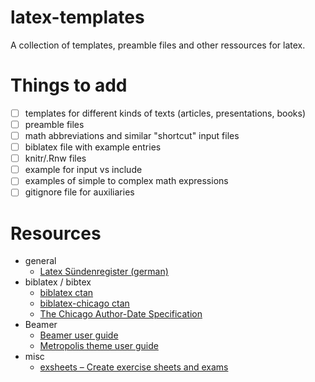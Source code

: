# latex-templates
A collection of templates, preamble files and other ressources for latex.

# Things to add

- [ ] templates for different kinds of texts (articles, presentations, books)
- [ ] preamble files 
- [ ] math abbreviations and similar "shortcut" input files
- [ ] biblatex file with example entries
- [ ] knitr/.Rnw files
- [ ] example for input vs include
- [ ] examples of simple to complex math expressions
- [ ] gitignore file for auxiliaries

# Resources
- general
    - [Latex Sündenregister (german)](http://mirrors.ctan.org/info/l2tabu/german/l2tabu.pdf)
- biblatex / bibtex
    - [biblatex ctan](https://ctan.org/pkg/biblatex)
    - [biblatex-chicago ctan](https://ctan.org/pkg/biblatex-chicago)
    - [The Chicago Author-Date Specification](ftp://ftp.dante.de/tex-archive/macros/latex/exptl/biblatex-contrib/biblatex-chicago-notes-df/doc/examples/cms-dates-intro.pdf)
- Beamer
    - [Beamer user guide](http://mirrors.ctan.org/macros/latex/contrib/beamer/doc/beameruserguide.pdf)
    - [Metropolis theme user guide](http://mirrors.ctan.org/macros/latex/contrib/beamer-contrib/themes/metropolis/doc/metropolistheme.pdf)
- misc
    - [exsheets – Create exercise sheets and exams](https://ctan.org/pkg/exsheets)
